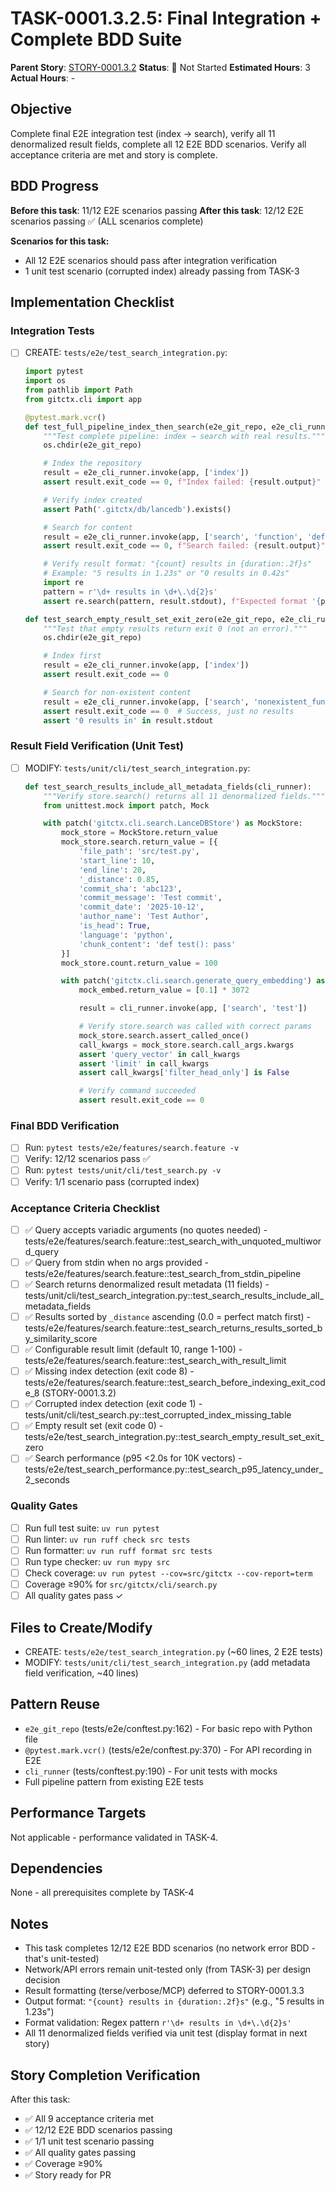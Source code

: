 # TASK-0001.3.2.5: Final Integration + Complete BDD Suite

**Parent Story**: [STORY-0001.3.2](README.md)
**Status**: 🔵 Not Started
**Estimated Hours**: 3
**Actual Hours**: -

## Objective

Complete final E2E integration test (index → search), verify all 11 denormalized result fields, complete all 12 E2E BDD scenarios. Verify all acceptance criteria are met and story is complete.

## BDD Progress

**Before this task**: 11/12 E2E scenarios passing
**After this task**: 12/12 E2E scenarios passing ✅ (ALL scenarios complete)

**Scenarios for this task:**
- All 12 E2E scenarios should pass after integration verification
- 1 unit test scenario (corrupted index) already passing from TASK-3

## Implementation Checklist

### Integration Tests
- [ ] CREATE: `tests/e2e/test_search_integration.py`:
  ```python
  import pytest
  import os
  from pathlib import Path
  from gitctx.cli import app

  @pytest.mark.vcr()
  def test_full_pipeline_index_then_search(e2e_git_repo, e2e_cli_runner):
      """Test complete pipeline: index → search with real results."""
      os.chdir(e2e_git_repo)

      # Index the repository
      result = e2e_cli_runner.invoke(app, ['index'])
      assert result.exit_code == 0, f"Index failed: {result.output}"

      # Verify index created
      assert Path('.gitctx/db/lancedb').exists()

      # Search for content
      result = e2e_cli_runner.invoke(app, ['search', 'function', 'definition'])
      assert result.exit_code == 0, f"Search failed: {result.output}"

      # Verify result format: "{count} results in {duration:.2f}s"
      # Example: "5 results in 1.23s" or "0 results in 0.42s"
      import re
      pattern = r'\d+ results in \d+\.\d{2}s'
      assert re.search(pattern, result.stdout), f"Expected format '{pattern}' in: {result.stdout}"

  def test_search_empty_result_set_exit_zero(e2e_git_repo, e2e_cli_runner):
      """Test that empty results return exit 0 (not an error)."""
      os.chdir(e2e_git_repo)

      # Index first
      result = e2e_cli_runner.invoke(app, ['index'])
      assert result.exit_code == 0

      # Search for non-existent content
      result = e2e_cli_runner.invoke(app, ['search', 'nonexistent_function_xyz_123'])
      assert result.exit_code == 0  # Success, just no results
      assert '0 results in' in result.stdout
  ```

### Result Field Verification (Unit Test)
- [ ] MODIFY: `tests/unit/cli/test_search_integration.py`:
  ```python
  def test_search_results_include_all_metadata_fields(cli_runner):
      """Verify store.search() returns all 11 denormalized fields."""
      from unittest.mock import patch, Mock

      with patch('gitctx.cli.search.LanceDBStore') as MockStore:
          mock_store = MockStore.return_value
          mock_store.search.return_value = [{
              'file_path': 'src/test.py',
              'start_line': 10,
              'end_line': 20,
              '_distance': 0.85,
              'commit_sha': 'abc123',
              'commit_message': 'Test commit',
              'commit_date': '2025-10-12',
              'author_name': 'Test Author',
              'is_head': True,
              'language': 'python',
              'chunk_content': 'def test(): pass'
          }]
          mock_store.count.return_value = 100

          with patch('gitctx.cli.search.generate_query_embedding') as mock_embed:
              mock_embed.return_value = [0.1] * 3072

              result = cli_runner.invoke(app, ['search', 'test'])

              # Verify store.search was called with correct params
              mock_store.search.assert_called_once()
              call_kwargs = mock_store.search.call_args.kwargs
              assert 'query_vector' in call_kwargs
              assert 'limit' in call_kwargs
              assert call_kwargs['filter_head_only'] is False

              # Verify command succeeded
              assert result.exit_code == 0
  ```

### Final BDD Verification
- [ ] Run: `pytest tests/e2e/features/search.feature -v`
- [ ] Verify: 12/12 scenarios pass ✅
- [ ] Run: `pytest tests/unit/cli/test_search.py -v`
- [ ] Verify: 1/1 scenario pass (corrupted index)

### Acceptance Criteria Checklist
- [ ] ✅ Query accepts variadic arguments (no quotes needed) - tests/e2e/features/search.feature::test_search_with_unquoted_multiword_query
- [ ] ✅ Query from stdin when no args provided - tests/e2e/features/search.feature::test_search_from_stdin_pipeline
- [ ] ✅ Search returns denormalized result metadata (11 fields) - tests/unit/cli/test_search_integration.py::test_search_results_include_all_metadata_fields
- [ ] ✅ Results sorted by `_distance` ascending (0.0 = perfect match first) - tests/e2e/features/search.feature::test_search_returns_results_sorted_by_similarity_score
- [ ] ✅ Configurable result limit (default 10, range 1-100) - tests/e2e/features/search.feature::test_search_with_result_limit
- [ ] ✅ Missing index detection (exit code 8) - tests/e2e/features/search.feature::test_search_before_indexing_exit_code_8 (STORY-0001.3.2)
- [ ] ✅ Corrupted index detection (exit code 1) - tests/unit/cli/test_search.py::test_corrupted_index_missing_table
- [ ] ✅ Empty result set (exit code 0) - tests/e2e/test_search_integration.py::test_search_empty_result_set_exit_zero
- [ ] ✅ Search performance (p95 <2.0s for 10K vectors) - tests/e2e/test_search_performance.py::test_search_p95_latency_under_2_seconds

### Quality Gates
- [ ] Run full test suite: `uv run pytest`
- [ ] Run linter: `uv run ruff check src tests`
- [ ] Run formatter: `uv run ruff format src tests`
- [ ] Run type checker: `uv run mypy src`
- [ ] Check coverage: `uv run pytest --cov=src/gitctx --cov-report=term`
- [ ] Coverage ≥90% for `src/gitctx/cli/search.py`
- [ ] All quality gates pass ✓

## Files to Create/Modify

- CREATE: `tests/e2e/test_search_integration.py` (~60 lines, 2 E2E tests)
- MODIFY: `tests/unit/cli/test_search_integration.py` (add metadata field verification, ~40 lines)

## Pattern Reuse

- `e2e_git_repo` (tests/e2e/conftest.py:162) - For basic repo with Python file
- `@pytest.mark.vcr()` (tests/e2e/conftest.py:370) - For API recording in E2E
- `cli_runner` (tests/conftest.py:190) - For unit tests with mocks
- Full pipeline pattern from existing E2E tests

## Performance Targets

Not applicable - performance validated in TASK-4.

## Dependencies

None - all prerequisites complete by TASK-4

## Notes

- This task completes 12/12 E2E BDD scenarios (no network error BDD - that's unit-tested)
- Network/API errors remain unit-tested only (from TASK-3) per design decision
- Result formatting (terse/verbose/MCP) deferred to STORY-0001.3.3
- Output format: `"{count} results in {duration:.2f}s"` (e.g., "5 results in 1.23s")
- Format validation: Regex pattern `r'\d+ results in \d+\.\d{2}s'`
- All 11 denormalized fields verified via unit test (display format in next story)

## Story Completion Verification

After this task:
- ✅ All 9 acceptance criteria met
- ✅ 12/12 E2E BDD scenarios passing
- ✅ 1/1 unit test scenario passing
- ✅ All quality gates passing
- ✅ Coverage ≥90%
- ✅ Story ready for PR

